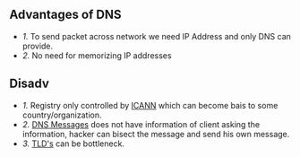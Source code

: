## Advantages of DNS
- *1.* To send packet across network we need IP Address and only DNS can provide.
- *2.* No need for memorizing IP addresses
## Disadv
- *1.* Registry only controlled by [ICANN](/Networking/OSI-Layers/Layer5/Protocols/DNS/Terms/Domain_Name) which can become bais to some country/organization.
- *2.* [DNS Messages](/Networking/OSI-Layers/Layer5/Protocols/DNS/DNS_Messages) does not have information of client asking the information, hacker can bisect the message and send his own message.
- *3.* [TLD's](/Networking/OSI-Layers/Layer5/Protocols/DNS/Terms/Domain_Name) can be bottleneck.
